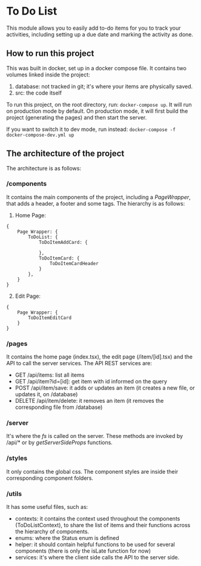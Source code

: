 # To Do List
This module allows you to easily add to-do items for you to track your activities, including setting up a due date and marking the activity as done.

## How to run this project
This was built in docker, set up in a docker compose file. It contains two volumes linked inside the project:
1. database: not tracked in git; it's where your items are physically saved.
2. src: the code itself

To run this project, on the root directory, run:
```docker-compose up```.
It will run on production mode by default. On production mode, it will first build the project (generating the pages) and then start the server.

If you want to switch it to dev mode, run instead:
```docker-compose -f docker-compose-dev.yml up```

## The architecture of the project
The architecture is as follows:

### /components
It contains the main components of the project, including a *PageWrapper*, that adds a header, a footer and some tags. The hierarchy is as follows:
1. Home Page: 
```
{
    Page Wrapper: {
        ToDoList: {
            ToDoItemAddCard: {

            },
            ToDoItemCard: {
                ToDoItemCardHeader
            }
        },
    }
}
```

2. Edit Page: 
```
{
    Page Wrapper: {
        ToDoItemEditCard
    }
}
```

### /pages
It contains the home page (index.tsx), the edit page (/item/[id].tsx) and the API to call the server services. The API REST services are:
* GET /api/items: list all items
* GET /api/item?id=[id]: get item with id informed on the query
* POST /api/item/save: it adds or updates an item (it creates a new file, or updates it, on /database)
* DELETE /api/item/delete: it removes an item (it removes the corresponding file from /database)

### /server
It's where the *fs* is called on the server. These methods are invoked by /api/* or by *getServerSideProps* functions.

### /styles
It only contains the global css. The component styles are inside their corresponding component folders.

### /utils
It has some useful files, such as:
* contexts: it contains the context used throughout the components (ToDoListContext), to share the list of items and their functions across the hierarchy of components.
* enums: where the Status enum is defined
* helper: it should contain helpful functions to be used for several components (there is only the isLate function for now)
* services: it's where the client side calls the API to the server side.
